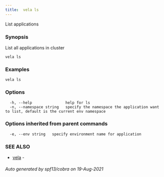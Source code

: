 ```yaml
---
title:  vela ls
---
```


List applications

### Synopsis

List all applications in cluster

```
vela ls
```

### Examples

```
vela ls
```

### Options

```
  -h, --help               help for ls
  -n, --namespace string   specify the namespace the application want to list, default is the current env namespace
```

### Options inherited from parent commands

```
  -e, --env string   specify environment name for application
```

### SEE ALSO

* [vela](vela)	 - 

###### Auto generated by spf13/cobra on 19-Aug-2021
